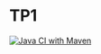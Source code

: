 # TP1

[![Java CI with Maven](https://github.com/aousmoi/TP1/actions/workflows/maven.yml/badge.svg)](https://github.com/aousmoi/TP1/actions/workflows/maven.yml)
